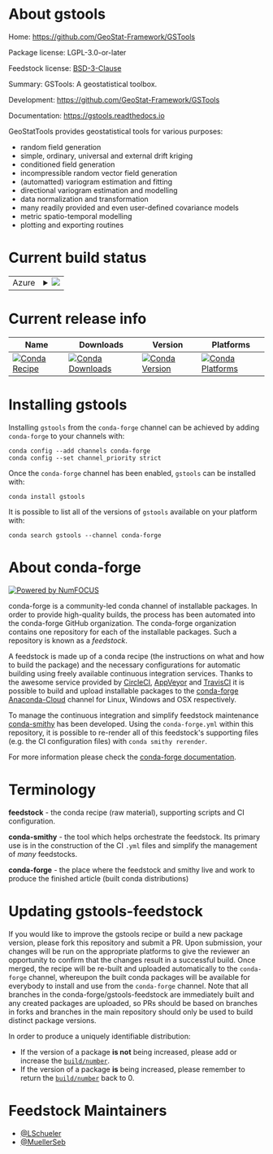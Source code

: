 About gstools
=============

Home: https://github.com/GeoStat-Framework/GSTools

Package license: LGPL-3.0-or-later

Feedstock license: [BSD-3-Clause](https://github.com/conda-forge/gstools-feedstock/blob/master/LICENSE.txt)

Summary: GSTools: A geostatistical toolbox.

Development: https://github.com/GeoStat-Framework/GSTools

Documentation: https://gstools.readthedocs.io

GeoStatTools provides geostatistical tools for various purposes:
- random field generation
- simple, ordinary, universal and external drift kriging
- conditioned field generation
- incompressible random vector field generation
- (automatted) variogram estimation and fitting
- directional variogram estimation and modelling
- data normalization and transformation
- many readily provided and even user-defined covariance models
- metric spatio-temporal modelling
- plotting and exporting routines


Current build status
====================


<table>
    
  <tr>
    <td>Azure</td>
    <td>
      <details>
        <summary>
          <a href="https://dev.azure.com/conda-forge/feedstock-builds/_build/latest?definitionId=8523&branchName=master">
            <img src="https://dev.azure.com/conda-forge/feedstock-builds/_apis/build/status/gstools-feedstock?branchName=master">
          </a>
        </summary>
        <table>
          <thead><tr><th>Variant</th><th>Status</th></tr></thead>
          <tbody><tr>
              <td>linux_64_python3.7.____cpython</td>
              <td>
                <a href="https://dev.azure.com/conda-forge/feedstock-builds/_build/latest?definitionId=8523&branchName=master">
                  <img src="https://dev.azure.com/conda-forge/feedstock-builds/_apis/build/status/gstools-feedstock?branchName=master&jobName=linux&configuration=linux_64_python3.7.____cpython" alt="variant">
                </a>
              </td>
            </tr><tr>
              <td>linux_64_python3.8.____cpython</td>
              <td>
                <a href="https://dev.azure.com/conda-forge/feedstock-builds/_build/latest?definitionId=8523&branchName=master">
                  <img src="https://dev.azure.com/conda-forge/feedstock-builds/_apis/build/status/gstools-feedstock?branchName=master&jobName=linux&configuration=linux_64_python3.8.____cpython" alt="variant">
                </a>
              </td>
            </tr><tr>
              <td>linux_64_python3.9.____cpython</td>
              <td>
                <a href="https://dev.azure.com/conda-forge/feedstock-builds/_build/latest?definitionId=8523&branchName=master">
                  <img src="https://dev.azure.com/conda-forge/feedstock-builds/_apis/build/status/gstools-feedstock?branchName=master&jobName=linux&configuration=linux_64_python3.9.____cpython" alt="variant">
                </a>
              </td>
            </tr><tr>
              <td>osx_64_python3.7.____cpython</td>
              <td>
                <a href="https://dev.azure.com/conda-forge/feedstock-builds/_build/latest?definitionId=8523&branchName=master">
                  <img src="https://dev.azure.com/conda-forge/feedstock-builds/_apis/build/status/gstools-feedstock?branchName=master&jobName=osx&configuration=osx_64_python3.7.____cpython" alt="variant">
                </a>
              </td>
            </tr><tr>
              <td>osx_64_python3.8.____cpython</td>
              <td>
                <a href="https://dev.azure.com/conda-forge/feedstock-builds/_build/latest?definitionId=8523&branchName=master">
                  <img src="https://dev.azure.com/conda-forge/feedstock-builds/_apis/build/status/gstools-feedstock?branchName=master&jobName=osx&configuration=osx_64_python3.8.____cpython" alt="variant">
                </a>
              </td>
            </tr><tr>
              <td>osx_64_python3.9.____cpython</td>
              <td>
                <a href="https://dev.azure.com/conda-forge/feedstock-builds/_build/latest?definitionId=8523&branchName=master">
                  <img src="https://dev.azure.com/conda-forge/feedstock-builds/_apis/build/status/gstools-feedstock?branchName=master&jobName=osx&configuration=osx_64_python3.9.____cpython" alt="variant">
                </a>
              </td>
            </tr><tr>
              <td>win_64_python3.7.____cpython</td>
              <td>
                <a href="https://dev.azure.com/conda-forge/feedstock-builds/_build/latest?definitionId=8523&branchName=master">
                  <img src="https://dev.azure.com/conda-forge/feedstock-builds/_apis/build/status/gstools-feedstock?branchName=master&jobName=win&configuration=win_64_python3.7.____cpython" alt="variant">
                </a>
              </td>
            </tr><tr>
              <td>win_64_python3.8.____cpython</td>
              <td>
                <a href="https://dev.azure.com/conda-forge/feedstock-builds/_build/latest?definitionId=8523&branchName=master">
                  <img src="https://dev.azure.com/conda-forge/feedstock-builds/_apis/build/status/gstools-feedstock?branchName=master&jobName=win&configuration=win_64_python3.8.____cpython" alt="variant">
                </a>
              </td>
            </tr><tr>
              <td>win_64_python3.9.____cpython</td>
              <td>
                <a href="https://dev.azure.com/conda-forge/feedstock-builds/_build/latest?definitionId=8523&branchName=master">
                  <img src="https://dev.azure.com/conda-forge/feedstock-builds/_apis/build/status/gstools-feedstock?branchName=master&jobName=win&configuration=win_64_python3.9.____cpython" alt="variant">
                </a>
              </td>
            </tr>
          </tbody>
        </table>
      </details>
    </td>
  </tr>
</table>

Current release info
====================

| Name | Downloads | Version | Platforms |
| --- | --- | --- | --- |
| [![Conda Recipe](https://img.shields.io/badge/recipe-gstools-green.svg)](https://anaconda.org/conda-forge/gstools) | [![Conda Downloads](https://img.shields.io/conda/dn/conda-forge/gstools.svg)](https://anaconda.org/conda-forge/gstools) | [![Conda Version](https://img.shields.io/conda/vn/conda-forge/gstools.svg)](https://anaconda.org/conda-forge/gstools) | [![Conda Platforms](https://img.shields.io/conda/pn/conda-forge/gstools.svg)](https://anaconda.org/conda-forge/gstools) |

Installing gstools
==================

Installing `gstools` from the `conda-forge` channel can be achieved by adding `conda-forge` to your channels with:

```
conda config --add channels conda-forge
conda config --set channel_priority strict
```

Once the `conda-forge` channel has been enabled, `gstools` can be installed with:

```
conda install gstools
```

It is possible to list all of the versions of `gstools` available on your platform with:

```
conda search gstools --channel conda-forge
```


About conda-forge
=================

[![Powered by NumFOCUS](https://img.shields.io/badge/powered%20by-NumFOCUS-orange.svg?style=flat&colorA=E1523D&colorB=007D8A)](http://numfocus.org)

conda-forge is a community-led conda channel of installable packages.
In order to provide high-quality builds, the process has been automated into the
conda-forge GitHub organization. The conda-forge organization contains one repository
for each of the installable packages. Such a repository is known as a *feedstock*.

A feedstock is made up of a conda recipe (the instructions on what and how to build
the package) and the necessary configurations for automatic building using freely
available continuous integration services. Thanks to the awesome service provided by
[CircleCI](https://circleci.com/), [AppVeyor](https://www.appveyor.com/)
and [TravisCI](https://travis-ci.com/) it is possible to build and upload installable
packages to the [conda-forge](https://anaconda.org/conda-forge)
[Anaconda-Cloud](https://anaconda.org/) channel for Linux, Windows and OSX respectively.

To manage the continuous integration and simplify feedstock maintenance
[conda-smithy](https://github.com/conda-forge/conda-smithy) has been developed.
Using the ``conda-forge.yml`` within this repository, it is possible to re-render all of
this feedstock's supporting files (e.g. the CI configuration files) with ``conda smithy rerender``.

For more information please check the [conda-forge documentation](https://conda-forge.org/docs/).

Terminology
===========

**feedstock** - the conda recipe (raw material), supporting scripts and CI configuration.

**conda-smithy** - the tool which helps orchestrate the feedstock.
                   Its primary use is in the construction of the CI ``.yml`` files
                   and simplify the management of *many* feedstocks.

**conda-forge** - the place where the feedstock and smithy live and work to
                  produce the finished article (built conda distributions)


Updating gstools-feedstock
==========================

If you would like to improve the gstools recipe or build a new
package version, please fork this repository and submit a PR. Upon submission,
your changes will be run on the appropriate platforms to give the reviewer an
opportunity to confirm that the changes result in a successful build. Once
merged, the recipe will be re-built and uploaded automatically to the
`conda-forge` channel, whereupon the built conda packages will be available for
everybody to install and use from the `conda-forge` channel.
Note that all branches in the conda-forge/gstools-feedstock are
immediately built and any created packages are uploaded, so PRs should be based
on branches in forks and branches in the main repository should only be used to
build distinct package versions.

In order to produce a uniquely identifiable distribution:
 * If the version of a package **is not** being increased, please add or increase
   the [``build/number``](https://docs.conda.io/projects/conda-build/en/latest/resources/define-metadata.html#build-number-and-string).
 * If the version of a package **is** being increased, please remember to return
   the [``build/number``](https://docs.conda.io/projects/conda-build/en/latest/resources/define-metadata.html#build-number-and-string)
   back to 0.

Feedstock Maintainers
=====================

* [@LSchueler](https://github.com/LSchueler/)
* [@MuellerSeb](https://github.com/MuellerSeb/)


